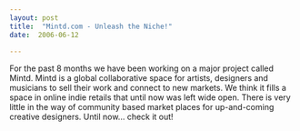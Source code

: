 ```yaml
---
layout: post
title:  "Mintd.com - Unleash the Niche!"
date:  2006-06-12

---
```


For the past 8 months we have been working on a major project called Mintd. Mintd is a global collaborative space for artists, designers and musicians to sell their work and connect to new markets. We think it fills a space in online indie retails that until now was left wide open. There is very little in the way of community based market places for up-and-coming creative designers. Until now... check it out!
